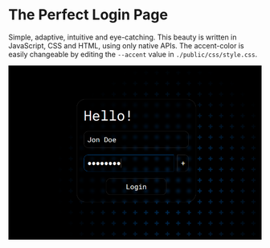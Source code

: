 # The Perfect Login Page

Simple, adaptive, intuitive and eye-catching.
This beauty is written in JavaScript, CSS and HTML, using only native APIs.
The accent-color is easily changeable by editing the `--accent` value in `./public/css/style.css`.

![Screenshot](https://raw.githubusercontent.com/jremfield/ThePerfectLoginPage/main/screenshots/desktop.png)
